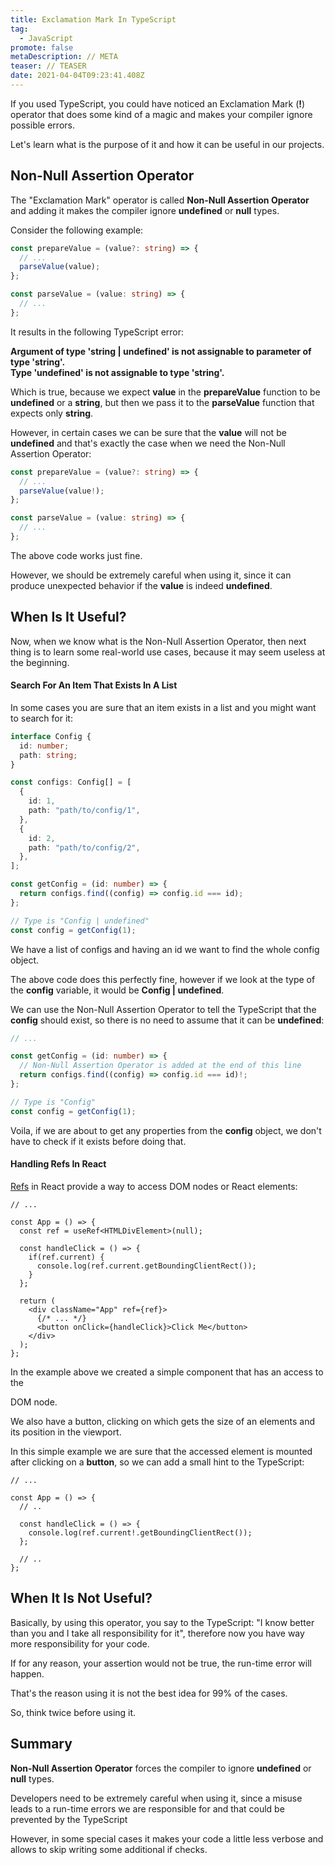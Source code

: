 ```yaml
---
title: Exclamation Mark In TypeScript
tag:
  - JavaScript
promote: false
metaDescription: // META
teaser: // TEASER
date: 2021-04-04T09:23:41.408Z
---
```

If you used TypeScript, you could have noticed an Exclamation Mark (**!**) operator that does some kind of a magic and makes your compiler ignore possible errors.

Let's learn what is the purpose of it and how it can be useful in our projects.

## Non-Null Assertion Operator

The "Exclamation Mark" operator is called **Non-Null Assertion Operator** and adding it makes the compiler ignore **undefined** or **null** types.

Consider the following example:

```typescript
const prepareValue = (value?: string) => {
  // ...
  parseValue(value);
};

const parseValue = (value: string) => {
  // ...
};
```

It results in the following TypeScript error:

**Argument of type 'string | undefined' is not assignable to parameter of type 'string'.**\
**Type 'undefined' is not assignable to type 'string'.**

Which is true, because we expect **value** in the **prepareValue** function to be **undefined** or a **string**, but then we pass it to the **parseValue** function that expects only **string**.

However, in certain cases we can be sure that the **value** will not be **undefined** and that's exactly the case when we need the Non-Null Assertion Operator:

```typescript
const prepareValue = (value?: string) => {
  // ...
  parseValue(value!);
};

const parseValue = (value: string) => {
  // ...
};
```

The above code works just fine.

However, we should be extremely careful when using it, since it can produce unexpected behavior if the **value** is indeed **undefined**.

## When Is It Useful?

Now, when we know what is the Non-Null Assertion Operator, then next thing is to learn some real-world use cases, because it may seem useless at the beginning.

#### Search For An Item That Exists In A List

In some cases you are sure that an item exists in a list and you might want to search for it:

```typescript
interface Config {
  id: number;
  path: string;
}

const configs: Config[] = [
  {
    id: 1,
    path: "path/to/config/1",
  },
  {
    id: 2,
    path: "path/to/config/2",
  },
];

const getConfig = (id: number) => {
  return configs.find((config) => config.id === id);
};

// Type is "Config | undefined"
const config = getConfig(1);
```

We have a list of configs and having an id we want to find the whole config object.

The above code does this perfectly fine, however if we look at the type of the **config** variable, it would be **Config | undefined**.

We can use the Non-Null Assertion Operator to tell the TypeScript that the **config** should exist, so there is no need to assume that it can be **undefined**:

```typescript
// ...

const getConfig = (id: number) => {
  // Non-Null Assertion Operator is added at the end of this line
  return configs.find((config) => config.id === id)!;
};

// Type is "Config"
const config = getConfig(1);
```

Voila, if we are about to get any properties from the **config** object, we don't have to check if it exists before doing that.

#### Handling Refs In React

[Refs](https://reactjs.org/docs/refs-and-the-dom.html) in React provide a way to access DOM nodes or React elements:

```tsx
// ...

const App = () => {
  const ref = useRef<HTMLDivElement>(null);

  const handleClick = () => {
    if(ref.current) {
      console.log(ref.current.getBoundingClientRect());
    }
  };

  return (
    <div className="App" ref={ref}>
      {/* ... */}
      <button onClick={handleClick}>Click Me</button>
    </div>
  );
};
```

In the example above we created a simple component that has an access to the **<div class="App">** DOM node.

We also have a button, clicking on which gets the size of an elements and its position in the viewport.

In this simple example we are sure that the accessed element is mounted after clicking on a **button**, so we can add a small hint to the TypeScript:

```tsx
// ...

const App = () => {
  // ..

  const handleClick = () => {
    console.log(ref.current!.getBoundingClientRect());
  };

  // ..
};
```

## When It Is Not Useful?

Basically, by using this operator, you say to the TypeScript: "I know better than you and I take all responsibility for it", therefore now you have way more responsibility for your code.

If for any reason, your assertion would not be true, the run-time error will happen.

That's the reason using it is not the best idea for 99% of the cases.

So, think twice before using it.

## Summary

**Non-Null Assertion Operator** forces the compiler to ignore **undefined** or **null** types.

Developers need to be extremely careful when using it, since a misuse leads to a run-time errors we are responsible for and that could be prevented by the TypeScript

However, in some special cases it makes your code a little less verbose and allows to skip writing some additional if checks.